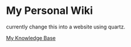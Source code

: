 # My Personal Wiki

currently change this into a website using quartz.

[My Knowledge Base](https://github.com/jmbealer/My-Knowlege-Base)

